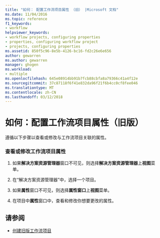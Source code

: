 ```yaml
---
title: "如何： 配置工作流项目属性 （旧） |Microsoft 文档"
ms.date: 11/04/2016
ms.topic: reference
f1_keywords:
- workflow
helpviewer_keywords:
- workflow projects, configuring properties
- properties, configuring workflow project
- projects, configuring properties
ms.assetid: 850f5c96-8e5b-4126-bc16-fd2c26e6e656
author: gewarren
ms.author: gewarren
manager: ghogen
ms.workload:
- multiple
ms.openlocfilehash: 645e08914bb91b7fcb88cbfa8a79366c41a4f12e
ms.sourcegitcommit: 37c87118f6f41e832da96f21f6b4cc0cf8fee046
ms.translationtype: MT
ms.contentlocale: zh-CN
ms.lasthandoff: 03/12/2018
---
```

# <a name="how-to-configure-workflow-project-properties-legacy"></a>如何：配置工作流项目属性（旧版）

遵循以下步骤以查看或修改与工作流项目关联的属性。

### <a name="to-view-or-modify-workflow-project-properties"></a>查看或修改工作流项目属性

1.  如果**解决方案资源管理器**窗口不可见，则选择**解决方案资源管理器**上**视图**菜单。

2.  在“解决方案资源管理器”中，选择一个项目。

3.  如果**属性**窗口不可见，则选择**属性窗口**上**视图**菜单。

4.  在项目中**属性**窗口中，查看和修改你想要更改的属性。

## <a name="see-also"></a>请参阅

- [创建旧版工作流项目](../workflow-designer/creating-legacy-workflow-projects.md)